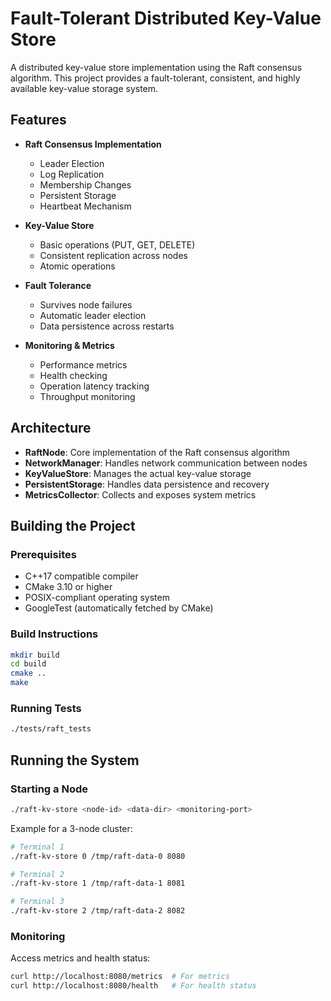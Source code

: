 # Fault-Tolerant Distributed Key-Value Store

A distributed key-value store implementation using the Raft consensus algorithm. This project provides a fault-tolerant, consistent, and highly available key-value storage system.

## Features

- **Raft Consensus Implementation**
  - Leader Election
  - Log Replication
  - Membership Changes
  - Persistent Storage
  - Heartbeat Mechanism

- **Key-Value Store**
  - Basic operations (PUT, GET, DELETE)
  - Consistent replication across nodes
  - Atomic operations

- **Fault Tolerance**
  - Survives node failures
  - Automatic leader election
  - Data persistence across restarts

- **Monitoring & Metrics**
  - Performance metrics
  - Health checking
  - Operation latency tracking
  - Throughput monitoring

## Architecture

- **RaftNode**: Core implementation of the Raft consensus algorithm
- **NetworkManager**: Handles network communication between nodes
- **KeyValueStore**: Manages the actual key-value storage
- **PersistentStorage**: Handles data persistence and recovery
- **MetricsCollector**: Collects and exposes system metrics

## Building the Project

### Prerequisites
- C++17 compatible compiler
- CMake 3.10 or higher
- POSIX-compliant operating system
- GoogleTest (automatically fetched by CMake)

### Build Instructions
```bash
mkdir build
cd build
cmake ..
make
```

### Running Tests
```bash
./tests/raft_tests
```

## Running the System

### Starting a Node
```bash
./raft-kv-store <node-id> <data-dir> <monitoring-port>
```

Example for a 3-node cluster:
```bash
# Terminal 1
./raft-kv-store 0 /tmp/raft-data-0 8080

# Terminal 2
./raft-kv-store 1 /tmp/raft-data-1 8081

# Terminal 3
./raft-kv-store 2 /tmp/raft-data-2 8082
```

### Monitoring
Access metrics and health status:
```bash
curl http://localhost:8080/metrics  # For metrics
curl http://localhost:8080/health   # For health status
```
